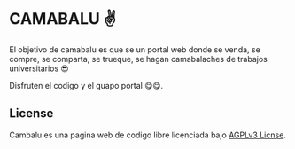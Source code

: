 
# CAMABALU ✌

El objetivo de camabalu es que se un portal web donde se venda, se compre, se  comparta, se trueque, se hagan camabalaches de trabajos universitarios 😎


Disfruten el codigo y el guapo portal 😋😋.


## License

Cambalu es una pagina web de codigo libre licenciada bajo [AGPLv3 Licnse](https://www.gnu.org/licenses/agpl-3.0.html).
